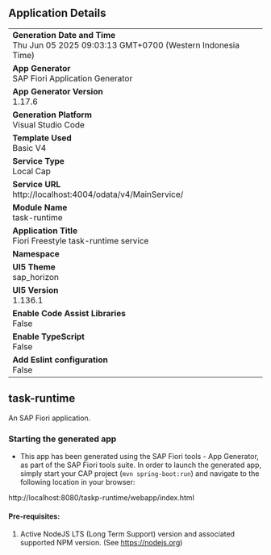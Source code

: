## Application Details
|               |
| ------------- |
|**Generation Date and Time**<br>Thu Jun 05 2025 09:03:13 GMT+0700 (Western Indonesia Time)|
|**App Generator**<br>SAP Fiori Application Generator|
|**App Generator Version**<br>1.17.6|
|**Generation Platform**<br>Visual Studio Code|
|**Template Used**<br>Basic V4|
|**Service Type**<br>Local Cap|
|**Service URL**<br>http://localhost:4004/odata/v4/MainService/|
|**Module Name**<br>task-runtime|
|**Application Title**<br>Fiori Freestyle task-runtime service|
|**Namespace**<br>|
|**UI5 Theme**<br>sap_horizon|
|**UI5 Version**<br>1.136.1|
|**Enable Code Assist Libraries**<br>False|
|**Enable TypeScript**<br>False|
|**Add Eslint configuration**<br>False|

## task-runtime

An SAP Fiori application.

### Starting the generated app

-   This app has been generated using the SAP Fiori tools - App Generator, as part of the SAP Fiori tools suite.  In order to launch the generated app, simply start your CAP project (```mvn spring-boot:run```) and navigate to the following location in your browser:

http://localhost:8080/taskp-runtime/webapp/index.html

#### Pre-requisites:

1. Active NodeJS LTS (Long Term Support) version and associated supported NPM version.  (See https://nodejs.org)



